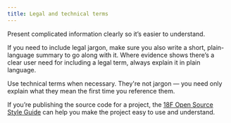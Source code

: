 ```yaml
---
title: Legal and technical terms
---
```


Present complicated information clearly so it’s easier to understand.

If you need to include legal jargon, make sure you also write a short, plain-language summary to go along with it. Where evidence shows there’s a clear user need for including a legal term, always explain it in plain language.

Use technical terms when necessary. They're not jargon — you need only explain what they mean the first time you reference them.

If you’re publishing the source code for a project, the [18F Open Source Style Guide](https://pages.18f.gov/open-source-guide/) can help you make the project easy to use and understand.
